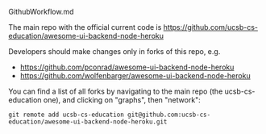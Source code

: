GithubWorkflow.md

The main repo with the official current code is https://github.com/ucsb-cs-education/awesome-ui-backend-node-heroku

Developers should make changes only in forks of this repo, e.g.

* https://github.com/pconrad/awesome-ui-backend-node-heroku
* https://github.com/wolfenbarger/awesome-ui-backend-node-heroku

You can find a list of all forks by navigating to the main repo (the ucsb-cs-education one), and clicking on "graphs", then "network":




```
git remote add ucsb-cs-education git@github.com:ucsb-cs-education/awesome-ui-backend-node-heroku.git
```
